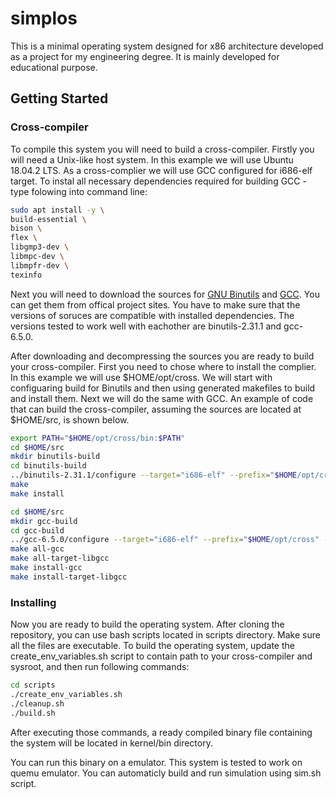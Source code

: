 # simplos

This is a minimal operating system designed for x86 architecture developed as a project for my engineering degree. It is mainly developed for educational purpose.

## Getting Started

### Cross-compiler

To compile this system you will need to build a cross-compiler. Firstly you will need a Unix-like host system. In this example we will use Ubuntu 18.04.2 LTS. As a cross-complier we will use GCC configured for i686-elf target. To instal all necessary dependencies required for building GCC - type folowing into command line:

```bash
sudo apt install -y \
build-essential \
bison \
flex \
libgmp3-dev \
libmpc-dev \
libmpfr-dev \
texinfo
```
Next you will need to download the sources for [GNU Binutils](https://www.gnu.org/software/binutils) and [GCC](https://www.gnu.org/software/gcc). You can get them from offical project sites. You have to make sure that the versions of soruces are compatible with installed dependencies. The versions tested to work well with eachother are binutils-2.31.1 and gcc-6.5.0. 

After downloading and decompressing the sources you are ready to build your cross-compiler. First you need to chose where to install the complier. In this example we will use $HOME/opt/cross. We will start with configuaring build for Binutils and then using generated makefiles to build and install them. Next we will do the same with GCC. An example of code that can build the cross-compiler, assuming the sources are located at $HOME/src, is shown below.

```bash
export PATH="$HOME/opt/cross/bin:$PATH"
cd $HOME/src
mkdir binutils-build
cd binutils-build
../binutils-2.31.1/configure --target="i686-elf" --prefix="$HOME/opt/cross" --with-sysroot --disable-nls --disable-werror
make
make install

cd $HOME/src
mkdir gcc-build
cd gcc-build
../gcc-6.5.0/configure --target="i686-elf" --prefix="$HOME/opt/cross" --disable-nls --enable-languages=c --without-headers
make all-gcc
make all-target-libgcc
make install-gcc
make install-target-libgcc
```

### Installing
Now you are ready to build the operating system. After cloning the repository, you can use bash scripts located in scripts directory. Make sure all the files are executable. To build the operating system, update the create_env_variables.sh script to contain path to your cross-compiler and sysroot, and then run following commands:

```bash
cd scripts
./create_env_variables.sh
./cleanup.sh
./build.sh
```
After executing those commands, a ready compiled binary file containing the system will be located in kernel/bin directory.

You can run this binary on a emulator. This system is tested to work on quemu emulator. You can automaticly build and run simulation using sim.sh script.

